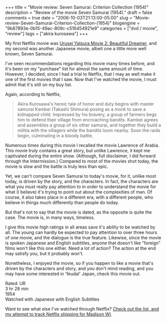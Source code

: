 +++
title = "Movie review: Seven Samurai: Criterion Collection (1954)"
description = "Review of the movie Seven Samurai (1954)."
draft = false
comments = true
date = "2006-10-03T21:13:00-05:00"
slug = "Movie-review-Seven-Samurai-Criterion-Collection-(1954)"
blogengine = "9b87893e-0b15-49ac-809c-c516454921e9"
categories = ["dvd / movie", "review"]
tags = ["akira kurosawa"]
+++

<p>
My first Netflix movie was <a href="http://strivinglife.net/wordpress/2006/09/28/239/movie-review-urusei-yatsura-movie-2-beautiful-dreamer-1984/">Urusei Yatsura Movie 2: Beautiful Dreamer</a>, and my second was another Japanese movie, albeit one a little more well known, Seven Samurai.<!--more-->
</p>
<p>
I&#39;ve seen recommendations regarding this movie many times before, and it&#39;s been on my &quot;purchase&quot; list for almost the same amount of time.  However, I decided, since I had a trial to Netflix, that I may as well make it one of the first movies that I saw.  Now that I&#39;ve watched the movie, I must admit that it&#39;s still on my buy list.
</p>
<p>
Again, according to Netflix,
</p>
<blockquote>
	Akira Kurosawa&#39;s heroic tale of honor and duty begins with master samurai Kambei (Takashi Shimura) posing as a monk to save a kidnapped child. Impressed by his bravery, a group of farmers begs him to defend their village from encroaching bandits. Kambei agrees and assembles a group of six other samurai, and together they build a militia with the villagers while the bandits loom nearby. Soon the raids begin, culminating in a bloody battle.
</blockquote>
<p>
Numerous times during this movie I recalled the movie Lawrence of Arabia.  This movie truly contains a great story, but unlike Lawrence, it kept me captivated during the entire show.  (Although, full disclaimer, I did forward through the Intermission.)  Compared to most of the movies shot today, the movie is slow and the battle is truly less than epic.
</p>
<p>
Yet, we can&#39;t compare Seven Samurai to today&#39;s movie, for it, unlike most today, is driven by the story, and the characters.  In fact, the characters are what you must really pay attention to in order to understand the movie for what (I believe) it&#39;s trying to point out about the complexities of man.  Of course, it also takes place in a different era, with a different people, who believe in things much differently than people do today.
</p>
<p>
But that&#39;s not to say that the movie is dated, as the opposite is quite the case.  The movie is, in many ways, timeless.
</p>
<p>
I give this movie high ratings in all areas save it&#39;s ability to be watched by all.  The young can hardly be expected to pay attention to over three hours of one movie, and the dialogue is the true feature.  Likewise, since the movie is spoken Japanese and English subtitles, anyone that doesn&#39;t like &quot;foreign&quot; films won&#39;t like this one either.  Need a lot of action?  The action at the end may satisfy you, but it probably won&#39;t.
</p>
<p>
Nonetheless, I enjoyed the movie, so if you happen to like a movie that&#39;s driven by the characters and story, and you don&#39;t mind reading, and you may have some interested in &#39;feudal&#39; Japan, check this movie out.
</p>
<p>
Rated: UR<br />
3 hr 28 min<br />
1954<br />
Watched with Japanese with English Subtitles
</p>
<p>
Want to see what else I&#39;ve watched through Netflix?  <a href="http://strivinglife.net/wordpress/2006/09/26/237/netflix-shipping-for-madison-wi/">Check out the list, and my attempt to track Netflix shipping for Madison WI</a>.
</p>

